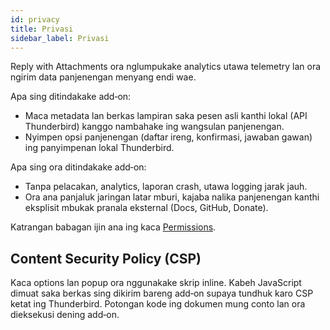 ```yaml
---
id: privacy
title: Privasi
sidebar_label: Privasi
---
```


Reply with Attachments ora nglumpukake analytics utawa telemetry lan ora ngirim data panjenengan menyang endi wae.

Apa sing ditindakake add‑on:

- Maca metadata lan berkas lampiran saka pesen asli kanthi lokal (API Thunderbird) kanggo nambahake ing wangsulan panjenengan.
- Nyimpen opsi panjenengan (daftar ireng, konfirmasi, jawaban gawan) ing panyimpenan lokal Thunderbird.

Apa sing ora ditindakake add‑on:

- Tanpa pelacakan, analytics, laporan crash, utawa logging jarak jauh.
- Ora ana panjaluk jaringan latar mburi, kajaba nalika panjenengan kanthi eksplisit mbukak pranala eksternal (Docs, GitHub, Donate).

Katrangan babagan ijin ana ing kaca [Permissions](permissions).

## Content Security Policy (CSP)

Kaca options lan popup ora nggunakake skrip inline. Kabeh JavaScript dimuat saka berkas sing dikirim bareng add‑on supaya tundhuk karo CSP ketat ing Thunderbird. Potongan kode ing dokumen mung conto lan ora dieksekusi dening add‑on.
